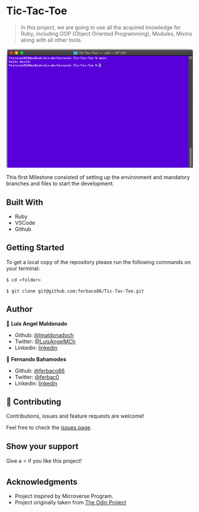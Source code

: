 # Tic-Tac-Toe

> In this project, we are going to use all the acquired knowledge for Ruby, including OOP (Object Oriented Programming), Modules, Mixins along with all other tools.

![screenshot](assets/screenshot1.png)

This first Milestone consisted of setting up the environment and mandatory branches and files to start the development.

## Built With

- Ruby
- VSCode
- Github

## Getting Started

To get a local copy of the repository please run the following commands on your terminal:

```
$ cd <folder>
```

```
$ git clone git@github.com:ferbaco86/Tic-Tac-Toe.git
```

## Author

👤 **Luis Angel Maldonado**

- Github: [@lmaldonadoch](https://github.com/lmaldonadoch)
- Twitter: [@LuisAngelMCh](https://twitter.com/LuisAngelMCh)
- Linkedin: [linkedin](https://www.linkedin.com/in/luis-angel-maldonado-5b503a1a3/)

👤 **Fernando Bahamodes**

- Github: [@ferbaco86](https://github.com/ferbaco86)
- Twitter: [@ferbac0](https://twitter.com/ferbac0)
- Linkedin: [linkedin](https://www.linkedin.com/in/fernando-bahamondes-correa/)

## 🤝 Contributing

Contributions, issues and feature requests are welcome!

Feel free to check the [issues page](https://github.com/ferbaco86/Tic-Tac-Toe/issues).

## Show your support

Give a ⭐️ if you like this project!

## Acknowledgments

- Project inspired by Microverse Program.
- Project originally taken from [The Odin Project](https://www.theodinproject.com/courses/ruby-programming/lessons/oop)
